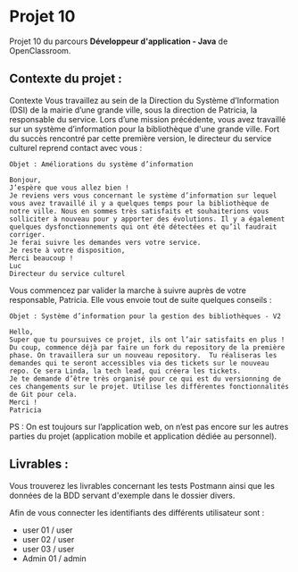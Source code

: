 # Projet 10

Projet 10 du parcours **Développeur d'application - Java** de OpenClassroom.

## Contexte du projet :

Contexte
Vous travaillez au sein de la Direction du Système d’Information (DSI)  de la mairie d’une grande ville, sous la direction de Patricia, la responsable du service. Lors d’une mission précédente, vous avez travaillé sur un système d’information pour la bibliothèque d'une grande ville. Fort du succès rencontré par cette première version, le directeur du service culturel reprend contact avec vous :

    Objet : Améliorations du système d’information

    Bonjour,
    J’espère que vous allez bien !
    Je reviens vers vous concernant le système d’information sur lequel vous avez travaillé il y a quelques temps pour la bibliothèque de notre ville. Nous en sommes très satisfaits et souhaiterions vous solliciter à nouveau pour y apporter des évolutions. Il y a également quelques dysfonctionnements qui ont été détectées et qu’il faudrait corriger.
    Je ferai suivre les demandes vers votre service.
    Je reste à votre disposition,
    Merci beaucoup !
    Luc
    Directeur du service culturel

Vous commencez par valider la marche à suivre auprès de votre responsable, Patricia. Elle vous envoie tout de suite quelques conseils :

    Objet : Système d’information pour la gestion des bibliothèques - V2

    Hello,
    Super que tu poursuives ce projet, ils ont l’air satisfaits en plus !
    Du coup, commence déjà par faire un fork du repository de la première phase. On travaillera sur un nouveau repository.  Tu réaliseras les demandes qui te seront accessibles via des tickets sur le nouveau repo. Ce sera Linda, la tech lead, qui créera les tickets.
    Je te demande d’être très organisé pour ce qui est du versionning de ces changements sur le projet. Utilise les différentes fonctionnalités de Git pour cela.
    Merci !
    Patricia

PS : On est toujours sur l’application web, on n’est pas encore sur les autres parties du projet (application mobile et application dédiée au personnel).

## Livrables :

Vous trouverez les livrables concernant les tests Postmann ainsi que les données de la BDD servant d'exemple dans le dossier divers.

Afin de vous connecter les identifiants des différents utilisateur sont :

- user 01 / user
- user 02 / user
- user 03 / user
- Admin 01 / admin